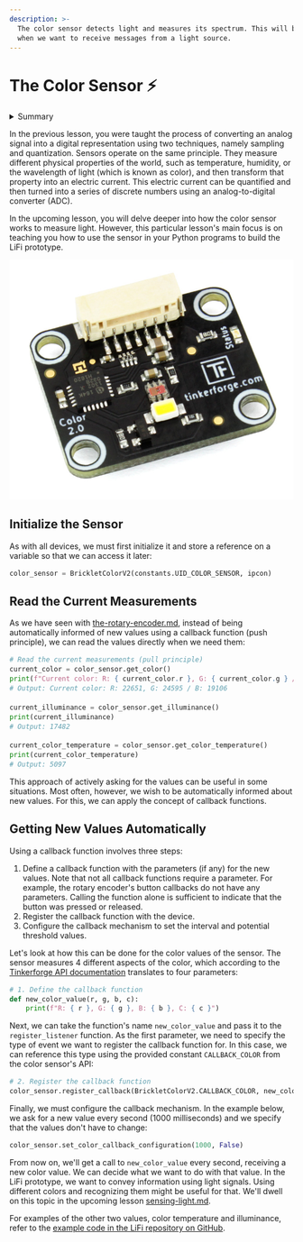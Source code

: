 ```yaml
---
description: >-
  The color sensor detects light and measures its spectrum. This will be useful
  when we want to receive messages from a light source.
---
```


# The Color Sensor ⚡

<details>

<summary>Summary</summary>

In this lesson, you'll learn:

* How to connect to the color sensor.
* How to read the different values measured by the sensor.
* How to apply the concept of callback functions to be notified of new values.

This lesson is relevant for [Exercise 4: Digitizing the Physical World](https://github.com/winf-hsos/lifi-exercises/raw/main/exercises/04\_exercise\_digitizing\_the\_physical\_world.pdf).

You find the code examples in the [LiFi-code GitHub repository](https://github.com/winf-hsos/LiFi-code) in [`devices/color_sensor.py`](https://github.com/winf-hsos/LiFi-code/blob/main/devices/color\_sensor.py).

</details>

In the previous lesson, you were taught the process of converting an analog signal into a digital representation using two techniques, namely sampling and quantization. Sensors operate on the same principle. They measure different physical properties of the world, such as temperature, humidity, or the wavelength of light (which is known as color), and then transform that property into an electric current. This electric current can be quantified and then turned into a series of discrete numbers using an analog-to-digital converter (ADC).

In the upcoming lesson, you will delve deeper into how the color sensor works to measure light. However, this particular lesson's main focus is on teaching you how to use the sensor in your Python programs to build the LiFi prototype.

![](<../../.gitbook/assets/image (3).png>)

## Initialize the Sensor

As with all devices, we must first initialize it and store a reference on a variable so that we can access it later:

```python
color_sensor = BrickletColorV2(constants.UID_COLOR_SENSOR, ipcon)
```

## Read the Current Measurements

As we have seen with [the-rotary-encoder.md](../on-and-off/the-rotary-encoder.md "mention"), instead of being automatically informed of new values using a callback function (push principle), we can read the values directly when we need them:

```python
# Read the current measurements (pull principle)
current_color = color_sensor.get_color()
print(f"Current color: R: { current_color.r }, G: { current_color.g } / B: { current_color.b }")
# Output: Current color: R: 22651, G: 24595 / B: 19106

current_illuminance = color_sensor.get_illuminance()
print(current_illuminance)
# Output: 17482

current_color_temperature = color_sensor.get_color_temperature()
print(current_color_temperature)
# Output: 5097
```

This approach of actively asking for the values can be useful in some situations. Most often, however, we wish to be automatically informed about new values. For this, we can apply the concept of callback functions.

## Getting New Values Automatically

Using a callback function involves three steps:

1. Define a callback function with the parameters (if any) for the new values. Note that not all callback functions require a parameter. For example, the rotary encoder's button callbacks do not have any parameters. Calling the function alone is sufficient to indicate that the button was pressed or released.
2. Register the callback function with the device.
3. Configure the callback mechanism to set the interval and potential threshold values.

Let's look at how this can be done for the color values of the sensor. The sensor measures 4 different aspects of the color, which according to the [Tinkerforge API documentation](https://www.tinkerforge.com/en/doc/Software/Bricklets/ColorV2\_Bricklet\_Python.html#color-v2-bricklet-python-api) translates to four parameters:

```python
# 1. Define the callback function
def new_color_value(r, g, b, c):
    print(f"R: { r }, G: { g }, B: { b }, C: { c }")
```

Next, we can take the function's name `new_color_value` and pass it to the `register_listener` function. As the first parameter, we need to specify the type of event we want to register the callback function for. In this case, we can reference this type using the provided constant `CALLBACK_COLOR` from the color sensor's API:

```python
# 2. Register the callback function
color_sensor.register_callback(BrickletColorV2.CALLBACK_COLOR, new_color_value)
```

Finally, we must configure the callback mechanism. In the example below, we ask for a new value every second (1000 milliseconds) and we specify that the values don't have to change:

```python
color_sensor.set_color_callback_configuration(1000, False)
```

From now on, we'll get a call to `new_color_value` every second, receiving a new color value. We can decide what we want to do with that value. In the LiFi prototype, we want to convey information using light signals. Using different colors and recognizing them might be useful for that. We'll dwell on this topic in the upcoming lesson [sensing-light.md](sensing-light.md "mention").

For examples of the other two values, color temperature and illuminance, refer to the [example code in the LiFi repository on GitHub](https://github.com/winf-hsos/LiFi-code/blob/main/examples/color\_sensor.py).

